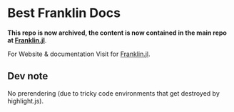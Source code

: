 #  Best Franklin Docs

**This repo is now archived, the content is now contained in the main repo at [Franklin.jl](https://github.com/tlienart/Franklin.jl)**.


 For Website & documentation Visit for [Franklin.jl](https://github.com/tlienart/Franklin.jl).

## Dev note

No prerendering (due to tricky code environments that get destroyed by highlight.js).
